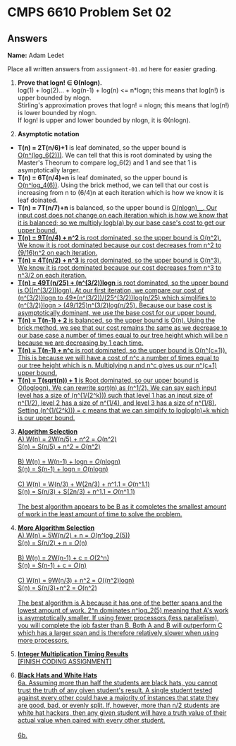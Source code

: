   # CMPS 6610 Problem Set 02
## Answers

**Name:** Adam Ledet


Place all written answers from `assignment-01.md` here for easier grading.

1. **Prove that logn! ∈ Θ(nlogn).**<br>
log(1) + log(2)... + log(n-1) + log(n) <= n*logn; this means that log(n!) is upper bounded by nlogn.<br>
Stirling's approximation proves that logn! = nlogn; this means that log(n!) is lower bounded by nlogn.<br>
If logn! is upper and lower bounded by nlogn, it is Θ(nlogn).<br>

2. **Asymptotic notation**<br>
* **T(n) = 2T(n/6)+1** is leaf dominated, so the upper bound is <u>O(n^(log_6(2)))</u>. We can tell that this is root dominated by using the Master's Theorum to compare log_6(2) and 1 and see that 1 is asymptotically larger.
* **T(n) = 6T(n/4)+n** is leaf dominated, so the upper bound is <u>O(n^log_4(6))</u>. Using the brick method, we can tell that our cost is increasing from n to (6/4)n at each iteration which is how we know it is leaf doinated.
* **T(n) = 7T(n/7)+n** is balanced, so the upper bound is <u>O(nlogn)__. Our input cost does not change on each iteration which is how we know that it is balanced; so we multiply logb(a) by our base case's cost to get our upper bound.
* **T(n) = 9T(n/4) + n^2** is root dominated, so the upper bound is <u>O(n^2)</u>. We know it is root dominated because our cost decreases from n^2 to (9/16)n^2 on each iteration.
* **T(n) = 4T(n/2) + n^3** is root dominated, so the upper bound is <u>O(n^3)</u>. We know it is root dominated because our cost decreases from n^3 to n^3/2 on each iteration.
* **T(n) = 49T(n/25) + (n^(3/2))logn** is root dominated, so the upper bound is <u>O((n^(3/2))logn)</u>. At our first iteration, we compare our cost of (n^(3/2))logn to 49*(n^(3/2))/(25^(3/2))log(n/25) which simplifies to (n^(3/2))logn > (49/125)n^(3/2)log(n/25). Because our base cost is asymptotically dominant, we use the base cost for our upper bound.
* **T(n) = T(n-1) + 2** is balanced, so the upper bound is <u>O(n)</u>. Using the brick method, we see that our cost remains the same as we decrease to our base case a number of times equal to our tree height which will be n because we are decreasing by 1 each time.
* **T(n) = T(n-1) + n^c** is root dominated, so the upper bound is <u>O(n^(c+1))</u>. This is because we will have a cost of n^c a number of times equal to our tree height which is n. Multiplying n and n^c gives us our n^(c+1) upper bound.
* **T(n) = T(sqrt(n)) + 1** is Root dominated, so our upper bound is <u>O(loglogn)</u>. We can rewrite sqrt(n) as (n^1/2). We can say each input level has a size of (n^(1/(2^k))) such that level 1 has an input size of n^(1/2), level 2 has a size of n^(1/4), and level 3 has a size of n^(1/8). Setting (n^(1/(2^k))) = c means that we can simplify to loglog(n)=k which is our upper bound.

3. **Algorithm Selection**<br>
A)  W(n) = 2W(n/5) + n^2 = *O*(n^2)<br>
    S(n) = S(n/5) + n^2 = *O*(n^2)<br><br>
B)  W(n) = W(n-1) + logn = *O*(nlogn)<br>
    S(n) = S(n-1) + logn = *O*(nlogn)<br><br>
C)  W(n) = W(n/3) + W(2n/3) + n^1.1 = *O*(n^1.1)<br>
    S(n) = S(n/3) + S(2n/3) + n^1.1 = *O*(n^1.1)<br><br>
The best algorithm appears to be B as it completes the smallest amount of work in the least amount of time to solve the problem. 

4. **More Algorithm Selection**<br>
A)  W(n) = 5W(n/2) + n = *O*(n^log_2(5))<br>
    S(n) = S(n/2) + n = *O*(n)<br><br>
B)  W(n) = 2W(n-1) + c = *O*(2^n)<br>
    S(n) = S(n-1) + c = *O*(n)<br><br>
C)  W(n) = 9W(n/3) + n^2 = *O*((n^2)logn)<br>
    S(n) = S(n/3)+n^2 = *O*(n^2)<br><br>
The best algorithm is A because it has one of the better spans and the lowest amount of work. 2^n dominates n^log_2(5) meaning that A's work is asymptotically smaller. If using fewer processors (less parallelism), you will complete the job faster than B. Both A and B will outperform C which has a larger span and is therefore relatively slower when using more processors.
 
5. **Integer Multiplication Timing Results**<br>
[FINISH CODING ASSIGNMENT]

6. **Black Hats and White Hats**<br>
6a. Assuming more than half the students are black hats, you cannot trust the truth of any given student's result. A single student tested against every other could have a majority of instances that state they are good, bad, or evenly split. If, however, more than n/2 students are white hat hackers, then any given student will have a truth value of their actual value when paired with every other student.<br><br>
6b. 